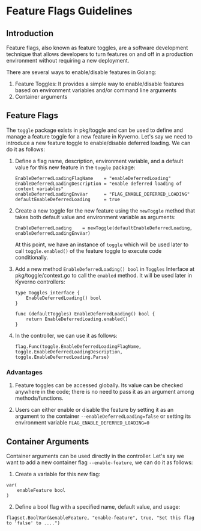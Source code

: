 # Feature Flags Guidelines
## Introduction
Feature flags, also known as feature toggles, are a software development technique that allows developers to turn features on and off in a production environment without requiring a new deployment.

There are several ways to enable/disable features in Golang:
1. Feature Toggles: It provides a simple way to enable/disable features based on environment variables and/or command line arguments
2. Container arguments

## Feature Flags
The `toggle` package exists in pkg/toggle and can be used to define and manage a feature toggle for a new feature in Kyverno. Let's say we need to introduce a new feature toggle to enable/disable deferred loading. We can do it as follows:
1. Define a flag name, description, environment variable, and a default value for this new feature in the `toggle` package:
    ```
    EnableDeferredLoadingFlagName    = "enableDeferredLoading"
    EnableDeferredLoadingDescription = "enable deferred loading of context variables"
    enableDeferredLoadingEnvVar      = "FLAG_ENABLE_DEFERRED_LOADING"
    defaultEnableDeferredLoading     = true
    ``` 
2. Create a new toggle for the new feature using the `newToggle` method that takes both default value and environment variable as arguments:
    ```
    EnableDeferredLoading    = newToggle(defaultEnableDeferredLoading, enableDeferredLoadingEnvVar)
    ```
    
    At this point, we have an instance of `toggle` which will be used later to call `toggle.enabled()` of the feature toggle to execute code conditionally. 

3. Add a new method `EnableDeferredLoading() bool` in `Toggles` Interface at pkg/toggle/context.go to call the `enabled` method. It will be used later in Kyverno controllers:
   ```
   type Toggles interface {
       EnableDeferredLoading() bool
   }

   func (defaultToggles) EnableDeferredLoading() bool {
	   return EnableDeferredLoading.enabled()
   }
   ```

4. In the controller, we can use it as follows:
   
   ```
   flag.Func(toggle.EnableDeferredLoadingFlagName, toggle.EnableDeferredLoadingDescription, toggle.EnableDeferredLoading.Parse)
   ```

### Advantages
1. Feature toggles can be accessed globally. Its value can be checked anywhere in the code; there is no need to pass it as an argument among methods/functions.

2. Users can either enable or disable the feature by setting it as an argument to the container `--enableDeferredLoading=false` or setting its
environment variable `FLAG_ENABLE_DEFERRED_LOADING=0`

## Container Arguments
Container arguments can be used directly in the controller. Let's say we want to add a new container flag `--enable-feature`, we can do it as follows:
1. Create a variable for this new flag:
```
var(
    enableFeature bool
)
```

2. Define a bool flag with a specified name, default value, and usage:
```
flagset.BoolVar(&enableFeature, "enable-feature", true, "Set this flag to 'false' to ....")
```
